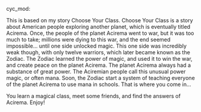 cyc_mod:

This is based on my story Choose Your Class. 
Choose Your Class is a story about American people exploring another planet, which is eventually titled Acirema. 
Once, the people of the planet Acirema went to war, but it was too much to take; millions were dying to this war, and the end seemed impossible...
until one side unlocked magic. This one side was incredibly weak though, with only twelve warriors, which later became known as the Zodiac. 
The Zodiac learned the power of magic, and used it to win the war, and create peace on the planet Acirema. 
The planet Acirema always had a substance of great power. 
The Aciremian people call this unusual power magic, or often mana. Soon, the Zodiac start a system of teaching everyone of the planet Acirema to use mana in schools. 
That is where you come in...

You learn a magical class, meet some friends, and find the answers of Acirema.
Enjoy!
